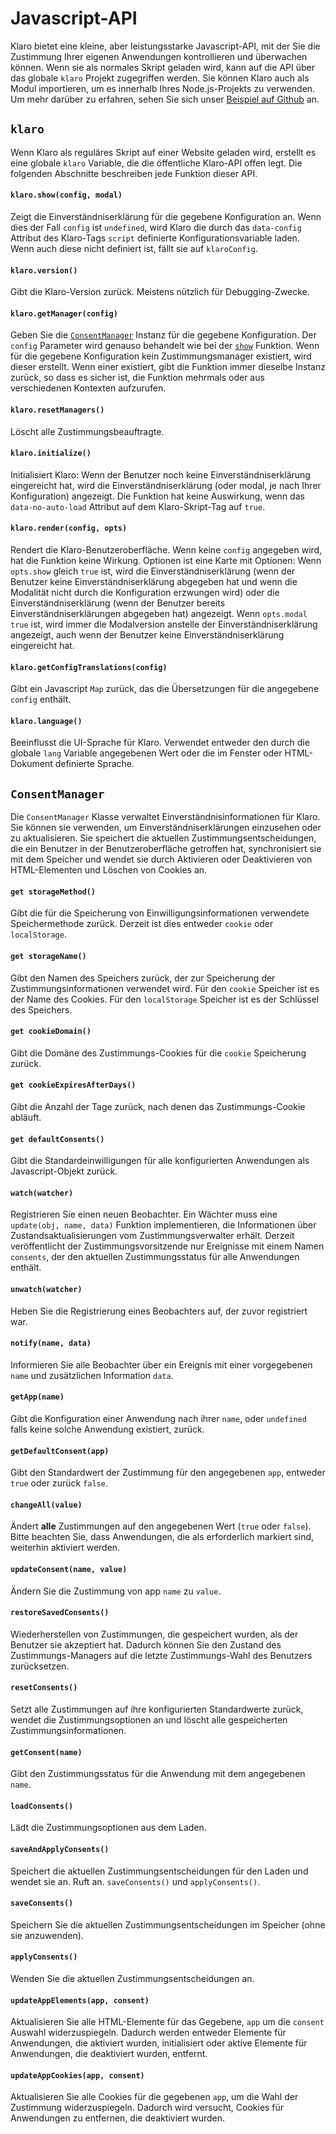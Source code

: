 # Javascript-API

Klaro bietet eine kleine, aber leistungsstarke Javascript-API, mit der Sie die Zustimmung Ihrer eigenen Anwendungen kontrollieren und überwachen können. Wenn sie als normales Skript geladen wird, kann auf die API über das globale `klaro` Projekt zugegriffen werden. Sie können Klaro auch als Modul importieren, um es innerhalb Ihres Node.js-Projekts zu verwenden. Um mehr darüber zu erfahren, sehen Sie sich unser [Beispiel auf Github](https://github.com/kiprotect/klaro/tree/master/examples/klaro-and-webpack) an.

## `klaro`

Wenn Klaro als reguläres Skript auf einer Website geladen wird, erstellt es eine globale `klaro` Variable, die die öffentliche Klaro-API offen legt. Die folgenden Abschnitte beschreiben jede Funktion dieser API.

#### `klaro.show(config, modal)` <a id="show"></a>

Zeigt die Einverständniserklärung für die gegebene Konfiguration an. Wenn dies der Fall `config` ist `undefined`, wird Klaro die durch das `data-config` Attribut des Klaro-Tags `script` definierte Konfigurationsvariable laden. Wenn auch diese nicht definiert ist, fällt sie auf `klaroConfig`.

#### `klaro.version()` <a id="version"></a>

Gibt die Klaro-Version zurück. Meistens nützlich für Debugging-Zwecke.

#### `klaro.getManager(config)` <a id="getManager"></a>

Geben Sie die [`ConsentManager`](#ConsentManager) Instanz für die gegebene Konfiguration. Der `config` Parameter wird genauso behandelt wie bei der [`show`](#show) Funktion. Wenn für die gegebene Konfiguration kein Zustimmungsmanager existiert, wird dieser erstellt. Wenn einer existiert, gibt die Funktion immer dieselbe Instanz zurück, so dass es sicher ist, die Funktion mehrmals oder aus verschiedenen Kontexten aufzurufen.

#### `klaro.resetManagers()` <a id="resetManagers"></a>

Löscht alle Zustimmungsbeauftragte.

#### `klaro.initialize()` <a id="initialize"></a>

Initialisiert Klaro: Wenn der Benutzer noch keine Einverständniserklärung eingereicht hat, wird die Einverständniserklärung (oder modal, je nach Ihrer Konfiguration) angezeigt. Die Funktion hat keine Auswirkung, wenn das `data-no-auto-load` Attribut auf dem Klaro-Skript-Tag auf `true`.

#### `klaro.render(config, opts)` <a id="renderKlaro"></a>

Rendert die Klaro-Benutzeroberfläche. Wenn keine `config` angegeben wird, hat die Funktion keine Wirkung. Optionen ist eine Karte mit Optionen: Wenn `opts.show` gleich `true` ist, wird die Einverständniserklärung (wenn der Benutzer keine Einverständniserklärung abgegeben hat und wenn die Modalität nicht durch die Konfiguration erzwungen wird) oder die Einverständniserklärung (wenn der Benutzer bereits Einverständniserklärungen abgegeben hat) angezeigt. Wenn `opts.modal` `true` ist, wird immer die Modalversion anstelle der Einverständniserklärung angezeigt, auch wenn der Benutzer keine Einverständniserklärung eingereicht hat.

#### `klaro.getConfigTranslations(config)` <a id="getTranslations"></a>

Gibt ein Javascript `Map` zurück, das die Übersetzungen für die angegebene `config` enthält.

#### `klaro.language()` <a id="language"></a>

Beeinflusst die UI-Sprache für Klaro. Verwendet entweder den durch die globale `lang` Variable angegebenen Wert oder die im Fenster oder HTML-Dokument definierte Sprache.

## `ConsentManager` <a id="ConsentManager"></a>

Die `ConsentManager` Klasse verwaltet Einverständnisinformationen für Klaro. Sie können sie verwenden, um Einverständniserklärungen einzusehen oder zu aktualisieren. Sie speichert die aktuellen Zustimmungsentscheidungen, die ein Benutzer in der Benutzeroberfläche getroffen hat, synchronisiert sie mit dem Speicher und wendet sie durch Aktivieren oder Deaktivieren von HTML-Elementen und Löschen von Cookies an.

#### `get storageMethod()` <a id="ConsentManager.storageMethod"></a>

Gibt die für die Speicherung von Einwilligungsinformationen verwendete Speichermethode zurück. Derzeit ist dies entweder `cookie` oder `localStorage`.

#### `get storageName()` <a id="ConsentManager.storageName"></a>

Gibt den Namen des Speichers zurück, der zur Speicherung der Zustimmungsinformationen verwendet wird. Für den `cookie` Speicher ist es der Name des Cookies. Für den `localStorage` Speicher ist es der Schlüssel des Speichers.

#### `get cookieDomain()` <a id="ConsentManager.cookieDomain"></a>

Gibt die Domäne des Zustimmungs-Cookies für die `cookie` Speicherung zurück.

#### `get cookieExpiresAfterDays()` <a id="ConsentManager.cookieExpiresAfterDays"></a>

Gibt die Anzahl der Tage zurück, nach denen das Zustimmungs-Cookie abläuft.

#### `get defaultConsents()` <a id="ConsentManager.defaultConsents"></a>

Gibt die Standardeinwilligungen für alle konfigurierten Anwendungen als Javascript-Objekt zurück.

#### `watch(watcher)` <a id="ConsentManager.watch"></a>

Registrieren Sie einen neuen Beobachter. Ein Wächter muss eine `update(obj, name, data)` Funktion implementieren, die Informationen über Zustandsaktualisierungen vom Zustimmungsverwalter erhält. Derzeit veröffentlicht der Zustimmungsvorsitzende nur Ereignisse mit einem Namen `consents`, der den aktuellen Zustimmungsstatus für alle Anwendungen enthält.

#### `unwatch(watcher)` <a id="ConsentManager.unwatch"></a>

Heben Sie die Registrierung eines Beobachters auf, der zuvor registriert war.

#### `notify(name, data)` <a id="ConsentManager.notify"></a>

Informieren Sie alle Beobachter über ein Ereignis mit einer vorgegebenen `name` und zusätzlichen Information `data`.

#### `getApp(name)` <a id="ConsentManager.getApp"></a>

Gibt die Konfiguration einer Anwendung nach ihrer `name`, oder `undefined` falls keine solche Anwendung existiert, zurück.

#### `getDefaultConsent(app)` <a id="ConsentManager.getDefaultConsent"></a>

Gibt den Standardwert der Zustimmung für den angegebenen `app`, entweder `true` oder zurück `false`.

#### `changeAll(value)` <a id="ConsentManager.changeAll"></a>

Ändert **alle** Zustimmungen auf den angegebenen Wert (`true` oder `false`). Bitte beachten Sie, dass Anwendungen, die als erforderlich markiert sind, weiterhin aktiviert werden.

#### `updateConsent(name, value)` <a id="ConsentManager.updateConsent"></a>

Ändern Sie die Zustimmung von app `name` zu `value`.

#### `restoreSavedConsents()` <a id="ConsentManager.restoreSavedConsents"></a>

Wiederherstellen von Zustimmungen, die gespeichert wurden, als der Benutzer sie akzeptiert hat. Dadurch können Sie den Zustand des Zustimmungs-Managers auf die letzte Zustimmungs-Wahl des Benutzers zurücksetzen. 

#### `resetConsents()` <a id="ConsentManager.resetConsents"></a>

Setzt alle Zustimmungen auf ihre konfigurierten Standardwerte zurück, wendet die Zustimmungsoptionen an und löscht alle gespeicherten Zustimmungsinformationen.

#### `getConsent(name)` <a id="ConsentManager.getConsent"></a>

Gibt den Zustimmungsstatus für die Anwendung mit dem angegebenen `name`.

#### `loadConsents()` <a id="ConsentManager.loadConsents"></a>

Lädt die Zustimmungsoptionen aus dem Laden.

#### `saveAndApplyConsents()` <a id="ConsentManager.saveAndApplyConsents"></a>

Speichert die aktuellen Zustimmungsentscheidungen für den Laden und wendet sie an. Ruft  an.
`saveConsents()` und `applyConsents()`.

#### `saveConsents()` <a id="ConsentManager.saveConsents"></a>

Speichern Sie die aktuellen Zustimmungsentscheidungen im Speicher (ohne sie anzuwenden).

#### `applyConsents()` <a id="ConsentManager.applyConsents"></a>

Wenden Sie die aktuellen Zustimmungsentscheidungen an.

#### `updateAppElements(app, consent)` <a id="ConsentManager.updateAppElements"></a>

Aktualisieren Sie alle HTML-Elemente für das Gegebene, `app` um die `consent` Auswahl widerzuspiegeln. Dadurch werden entweder Elemente für Anwendungen, die aktiviert wurden, initialisiert oder aktive Elemente für Anwendungen, die deaktiviert wurden, entfernt.

#### `updateAppCookies(app, consent)` <a id="ConsentManager.updateAppCookies"></a>

Aktualisieren Sie alle Cookies für die gegebenen `app`, um die Wahl der Zustimmung widerzuspiegeln. Dadurch wird versucht, Cookies für Anwendungen zu entfernen, die deaktiviert wurden.
